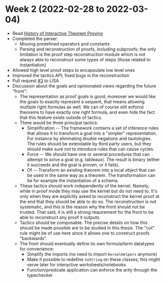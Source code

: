 Week 2 (2022-02-28 to 2022-03-04)
===

* Read [History of Interactive Theorem Proving](https://www.cl.cam.ac.uk/~jrh13/papers/joerg.pdf)
* Completed the parser:
  * Missing predefined operators and constants
  * Parsing and reconstruction of proofs, including subproofs; the only limitation is the proof step reconstruction module
    which is not always able to reconstruct some types of steps (those related to instantiation)
* Allowed high level proof steps to encapsulate low level ones
* Improved the tactics API, fixed bugs in the reconstruction
* Pull request [#3](https://github.com/epfl-lara/lisa/pull/3) to LISA
* Discussion about the goals and opinionated views regarding the future "front":
  * The representation as proof goals is good; moreover we would like the goals to exactly represent a sequent,
    that means allowing multiple right formulas as well. We can of course still enforce theorems to have exactly one right formula,
    and even hide the fact that this feature exists outside of tactics.
  * There would be three principal tactics:
    * Simplification -- The framework contains a set of inference rules that allows it to transform a goal into a
      "simpler" representation. For instance by eliminating double negations and tautologies. The rules should be extendable
      by third party users, but they should make sure not to introduce rules that can cause cycles.
    * Force -- We should have one or several procedures that can attempt to solve a goal (e.g. tableaux). The result is binary
      (either it succeeds and the goal is proven, or it fails).
    * Of -- Transform an existing theorem into a local object that can be used in the same way as a theorem. The transformation
      can be for example the instantiation of a schema.
  * These tactics should work independently of the kernel. Namely, while in proof mode they may use the kernel but do not
    need to. It's only when they are explicitly asked to reconstruct the kernel proof at the end that they should be able
    to do so. The reconstruction is not systematic, and this is the reason why the front should not be trusted. That said,
    it is still a strong requirement for the front to be able to reconstruct any proof it outputs.
  * Tactics should be composable. The precise details on how this should be made possible are to be studied in this thesis.
    The "cut" rule might be of use here since it allows one to construct proofs "backwards".
  * The front should eventually define its own formula/term datatypes for convenience:
    * Simplify the imports (no need to import `KernelHelpers` anymore)
    * Make it possible to redefine `toString` on these classes; this might serve later for interactive worksheets/notebooks
    * Function/predicate application can enforce the arity through the typechecker
